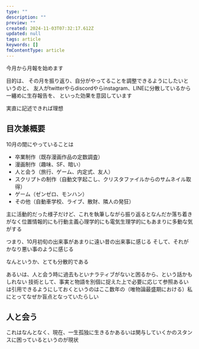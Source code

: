 ```yaml
---
type: ""
description: ""
preview: ""
created: 2024-11-03T07:32:17.612Z
updated: null
tags: article
keywords: []
fmContentType: article
---
```


<!--
参考
[みそは入ってませんけど](https://not-miso-inside.net/)
[投稿一覧｜電ǂ鯨｜pixivFANBOX](https://www.fanbox.cc/@elwhale/posts)
[投稿一覧｜kokakimumose｜pixivFANBOX](https://www.fanbox.cc/@kokakimumose/posts)
-->

<!--  
pタグをdivタグに変えるべき？
改行がエディターの見た目になるべく近くなるようにしたい

[Markdownオプション | Jekyll • シンプルで、ブログのような、静的サイト](https://jekyllrb-ja.github.io/docs/configuration/markdown/)これの`hard_wrap`か？
> jekyll 4.0.0 から redcarpet が使えなくなり  （[ブログ環境を jekyll 4.0.0 にアップデートした](https://horimisli.me/entry/jekyll-4/)）

  -->

今月から月報を始めます

目的は、
その月を振り返り、自分がやってることを調整できるようにしたいというのと、
友人がtwitterやらdiscordやらinstagram、LINEに分散しているから一纏めに生存報告を、
といった効果を意図しています

実直に記述できれば理想

## 目次兼概要
10月の間にやっていることは
- 卒業制作（既存漫画作品の定数調査）
- 漫画制作（趣味、SF、暗い）
- 人と会う（旅行、ゲーム、内定式、友人）
- スクリプトの制作（自動文字起こし、クリスタファイルからのサムネイル取得）
- ゲーム（ゼンゼロ、モンハン）
- その他（自動車学校、ライブ、散財、隣人の発狂）

主に活動的だった様子だけど、これを執筆しながら振り返るとなんだか落ち着きがなく位置情報的にも行動主義心理学的にも電気生理学的にもあまりに多動な気がする

つまり、10月初旬の出来事があまりに遠い昔の出来事に感じる
そして、それがかなり悪い事のように感じる

なんというか、とても分散的である

あるいは、人と会う時に過去もといナラティブがないと困るから、という話かもしれない
技術として、事実と物語を別個に捉えた上で必要に応じて参照あるいは引用できるようにしておくというのはここ数年の（唯物論最盛期における）私にとってなぜか盲点となっていたらしい

## 人と会う
これはなんとなく、現在、一生孤独に生きるかあるいは関与していくかのスタンスに困っているというのが現状


